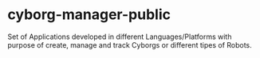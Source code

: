 # cyborg-manager-public
Set of Applications developed in different Languages/Platforms with purpose of create, manage and track Cyborgs or different tipes of Robots.
